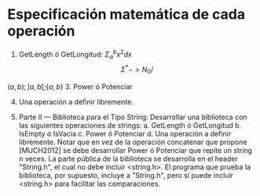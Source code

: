 # Especificación matemática de cada operación  

1. GetLength ó GetLongitud:  $\Sigma_{a}^{b} x^2 dx$
$$\Sigma^*-> N_{0}/$$

$(a,b); ]a,b[; \{a,b\}$
3. Power ó Potenciar  

4. Una operación a definir libremente.   





5. Parte II — Biblioteca para el Tipo String: Desarrollar una biblioteca con las
siguientes operaciones de strings:
a. GetLength ó GetLongitud
b. IsEmpty ó IsVacía
c. Power ó Potenciar
d. Una operación a definir libremente.
Notar que en vez de la operación concatenar que propone [MUCH2012] se
debe desarrollar Power ó Potenciar que repite un string n veces.
La parte pública de la biblioteca se desarrolla en el header "String.h", el
cual no debe incluir <string.h>. El programa que prueba la biblioteca, por
supuesto, incluye a "String.h", pero sí puede incluir <string.h> para facilitar
las comparaciones.
<!--stackedit_data:
eyJoaXN0b3J5IjpbLTExMjk2MTY2MTYsLTExMzA3NzI3MzUsNz
g2NTQ1MTI4LC00MjU2NzEwODFdfQ==
-->